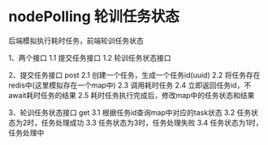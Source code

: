# nodePolling 轮训任务状态

后端模拟执行耗时任务，前端轮训任务状态

1、两个接口
  1.1 提交任务接口
  1.2 轮训任务状态接口

2、提交任务接口 post
  2.1 创建一个任务，生成一个任务id(uuid)
  2.2 将任务存在redis中(这里模拟存在一个map中)
  2.3 调用耗时任务
  2.4 立即返回任务id，不await耗时任务的结果
  2.5 耗时任务执行完成后，修改map中的任务状态和结果  

3、轮训任务状态接口 get
  3.1 根据任务id查询map中对应的task状态
  3.2 任务状态为2时，任务处理成功
  3.3 任务状态为3时，任务处理失败
  3.4 任务状态为1时，任务处理中

